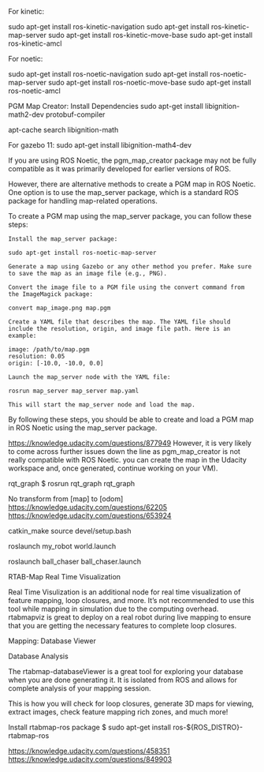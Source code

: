 For kinetic:

sudo apt-get install ros-kinetic-navigation
sudo apt-get install ros-kinetic-map-server
sudo apt-get install ros-kinetic-move-base
sudo apt-get install ros-kinetic-amcl

For noetic:

sudo apt-get install ros-noetic-navigation
sudo apt-get install ros-noetic-map-server
sudo apt-get install ros-noetic-move-base
sudo apt-get install ros-noetic-amcl


PGM Map Creator: Install Dependencies
sudo apt-get install libignition-math2-dev protobuf-compiler


apt-cache search libignition-math

For gazebo 11:
sudo apt-get install libignition-math4-dev   



If you are using ROS Noetic, the pgm_map_creator package may not be fully compatible as it was primarily developed for earlier versions of ROS.

However, there are alternative methods to create a PGM map in ROS Noetic. One option is to use the map_server package, which is a standard ROS package for handling map-related operations.

To create a PGM map using the map_server package, you can follow these steps:

    Install the map_server package:

    sudo apt-get install ros-noetic-map-server

    Generate a map using Gazebo or any other method you prefer. Make sure to save the map as an image file (e.g., PNG).

    Convert the image file to a PGM file using the convert command from the ImageMagick package:

    convert map_image.png map.pgm

    Create a YAML file that describes the map. The YAML file should include the resolution, origin, and image file path. Here is an example:

    image: /path/to/map.pgm
    resolution: 0.05
    origin: [-10.0, -10.0, 0.0]

    Launch the map_server node with the YAML file:

    rosrun map_server map_server map.yaml

    This will start the map_server node and load the map.

By following these steps, you should be able to create and load a PGM map in ROS Noetic using the map_server package.


https://knowledge.udacity.com/questions/877949
However, it is very likely to come across further issues down the line as pgm_map_creator is not really compatible with ROS Noetic. you can create the map in the Udacity workspace and, once generated, continue working on your VM).



rqt_graph
$ rosrun rqt_graph rqt_graph

No transform from [map] to [odom]
https://knowledge.udacity.com/questions/62205
https://knowledge.udacity.com/questions/653924

catkin_make
source devel/setup.bash

roslaunch my_robot world.launch

roslaunch ball_chaser ball_chaser.launch


RTAB-Map Real Time Visualization

Real Time Visulization is an additional node for real time visualization of feature mapping, loop closures, and more.
It’s not recommended to use this tool while mapping in simulation due to the computing overhead. rtabmapviz is great to deploy on a real robot during live mapping to ensure that you are getting the necessary features to complete loop closures.


Mapping: Database Viewer 

Database Analysis

The rtabmap-databaseViewer is a great tool for exploring your database when you are done generating it. It is isolated from ROS and allows for complete analysis of your mapping session.

This is how you will check for loop closures, generate 3D maps for viewing, extract images, check feature mapping rich zones, and much more!


Install rtabmap-ros package $ sudo apt-get install ros-${ROS_DISTRO}-rtabmap-ros

https://knowledge.udacity.com/questions/458351
https://knowledge.udacity.com/questions/849903

